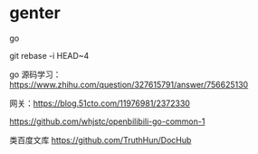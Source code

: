 # genter
go

git rebase -i HEAD~4

go 源码学习：https://www.zhihu.com/question/327615791/answer/756625130

网关：https://blog.51cto.com/11976981/2372330

https://github.com/whjstc/openbilibili-go-common-1

类百度文库
https://github.com/TruthHun/DocHub